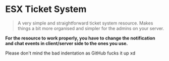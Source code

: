 # ESX Ticket System

> A very simple and straightforward ticket system resource.
>Makes things a bit more organised and simpler for the admins on your server.

**For the resource to work properly, you have to change the notification and chat events in client/server side to the ones you use.** 

Please don't mind the bad indentation as GitHub fucks it up xd
